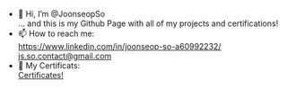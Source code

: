 - 👋 Hi, I’m @JoonseopSo <br>
   ... and this is my Github Page with all of my projects and certifications!
- 📫 How to reach me: <br>
        https://www.linkedin.com/in/joonseop-so-a60992232/ <br>
        js.so.contact@gmail.com <br>
- 📃 My Certificats: <br>
         [Certificates!](https://github.com/JoonseopSo/JoonseopSo/tree/a6e264351b0c8bd2008ca8fa74e78025e83079bf/Certifications)
        

